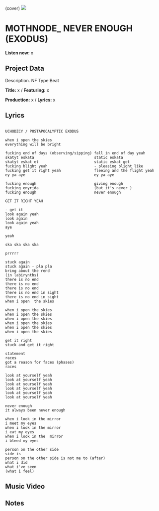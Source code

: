 (cover) ![](57175019_319474918741616_8502199518755923887_n.jpg)

# MOTHNODE_ NEVER ENOUGH (EXODUS)

**Listen now:** x

## Project Data

Description.
NF Type Beat


**Title:** x / **Featuring:** x

**Production:** x / **Lyrics:** x

## Lyrics

```

UCHODZCY / POSTAPOCALYPTIC EXODUS

when i open the skies
everything will be bright

fucking end of days (observing/sipping) fall in end of day yeah
skatyt eskata                           static eskata
skatyt eskat et                         static eskat get
fucking blight yeah                     - pleasing blight like
fucking get it right yeah               fleeing and the flight yeah
ey ya aye                               ey ya aye

fucking enough                          giving enough
fucking enyrida                         (but it's never )
fucking enough                          never enough

GET IT RIGHT YEAH

- get it
look again yeah
look again 
look again yeah
aye

yeah

ska ska ska ska

prrrrr

stuck again 
stuck again - pla pla
bring about the rend
(in labirynths)
there is no end
there is no end
there is no end 
there is no end in sight
there is no end in sight
when i open  the skies

when i open the skies
when i open the skies
when i open the skies
when i open the skies
when i open the skies
when i open the skies

get it right
stuck and get it right

statement
races
got a reason for faces (phases) 
races 

look at yourself yeah
look at yourself yeah
look at yourself yeah
look at yourself yeah
look at yourself yeah
look at yourself yeah

never enough
it always been never enough

when i look in the mirror
i meet my eyes
when i look in the mirror
i eat my eyes
when i look in the  mirror
i bleed my eyes

person on the other side
side is
person on the other side is not me to (after)
what i did 
what i've seen
(what i feel)

```

## Music Video


## Notes
